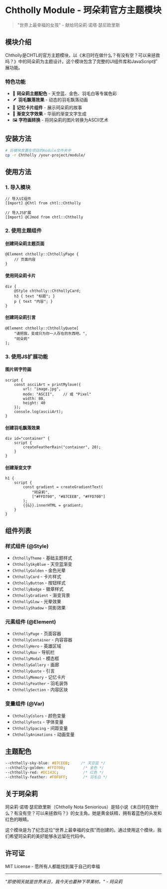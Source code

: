 # Chtholly Module - 珂朵莉官方主题模块

> "世界上最幸福的女孩" - 献给珂朵莉·诺塔·瑟尼欧里斯

## 模块介绍

Chtholly是CHTL的官方主题模块，以《末日时在做什么？有没有空？可以来拯救吗？》中的珂朵莉为主题设计。这个模块包含了完整的UI组件库和JavaScript扩展功能。

### 特色功能

- 🎨 **珂朵莉主题配色** - 天空蓝、金色、羽毛白等专属色彩
- 🪶 **羽毛飘落效果** - 动态的羽毛飘落动画
- 💝 **记忆卡片组件** - 展示珂朵莉的故事
- 🌟 **渐变文字效果** - 华丽的渐变文字生成
- 🖼️ **字符画转换** - 将珂朵莉的图片转换为ASCII艺术

## 安装方法

```bash
# 将模块放置在项目的module文件夹中
cp -r Chtholly /your-project/module/
```

## 使用方法

### 1. 导入模块

```chtl
// 导入UI组件
[Import] @Chtl from chtl::Chtholly

// 导入JS扩展
[Import] @CJmod from chtl::Chtholly
```

### 2. 使用主题组件

#### 创建珂朵莉主题页面

```chtl
@Element chtholly::ChthollyPage {
    // 页面内容
}
```

#### 使用珂朵莉卡片

```chtl
div {
    @Style chtholly::ChthollyCard;
    h3 { text "标题"; }
    p { text "内容"; }
}
```

#### 创建珂朵莉引言

```chtl
@Element chtholly::ChthollyQuote[
    "请把我，变成只为你一人存在的东西吧。",
    "珂朵莉"
];
```

### 3. 使用JS扩展功能

#### 图片转字符画

```chtl
script {
    const asciiArt = printMylove({
        url: "image.jpg",
        mode: "ASCII",    // 或 "Pixel"
        width: 80,
        height: 40
    });
    console.log(asciiArt);
}
```

#### 创建羽毛飘落效果

```chtl
div id="container" {
    script {
        createFeatherRain("container", 20);
    }
}
```

#### 创建渐变文字

```chtl
h1 {
    script {
        const gradient = createGradientText(
            "珂朵莉",
            ["#FFD700", "#87CEEB", "#FFD700"]
        );
        {{&}}.innerHTML = gradient;
    }
}
```

## 组件列表

### 样式组件 (@Style)

- `ChthollyTheme` - 基础主题样式
- `ChthollySkyBlue` - 天空蓝渐变
- `ChthollyGolden` - 金色光晕
- `ChthollyCard` - 卡片样式
- `ChthollyButton` - 按钮样式
- `ChthollyBadge` - 徽章样式
- `ChthollyGradient` - 渐变背景
- `ChthollyGlow` - 光晕效果
- `ChthollyShadow` - 阴影效果

### 元素组件 (@Element)

- `ChthollyPage` - 页面容器
- `ChthollyContainer` - 内容容器
- `ChthollyHero` - 英雄区域
- `ChthollyNav` - 导航栏
- `ChthollyModal` - 模态框
- `ChthollyGallery` - 画廊
- `ChthollyQuote` - 引言
- `ChthollyMemory` - 记忆卡片
- `ChthollyFeather` - 羽毛装饰
- `ChthollySection` - 内容区块

### 变量组件 (@Var)

- `ChthollyColors` - 颜色变量
- `ChthollyFonts` - 字体变量
- `ChthollySpacing` - 间距变量
- `ChthollyAnimations` - 动画变量

## 主题配色

```css
--chtholly-sky-blue: #87CEEB;     /* 天空蓝 */
--chtholly-golden: #FFD700;        /* 金色 */
--chtholly-red: #DC143C;           /* 红色 */
--chtholly-feather: #F0F8FF;       /* 羽毛白 */
```

## 关于珂朵莉

珂朵莉·诺塔·瑟尼欧里斯（Chtholly Nota Seniorious）是轻小说《末日时在做什么？有没有空？可以来拯救吗？》的女主角。她是黄金妖精，拥有着蓝色的头发和红色的眼睛。

这个模块是为了纪念这位"世界上最幸福的女孩"而创建的。通过使用这个模块，我们希望珂朵莉的美好能够永远留在代码中。

## 许可证

MIT License - 愿所有人都能找到属于自己的幸福

---

*"即使明天就是世界末日，我今天也要种下苹果树。" - 珂朵莉*